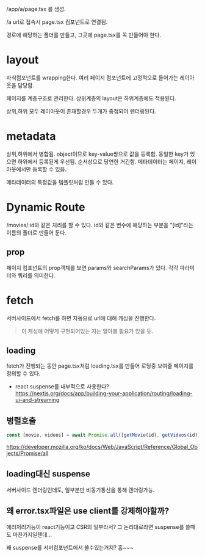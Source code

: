 /app/a/page.tsx 를 생성.

/a url로 접속시 page.tsx 컴포넌트로 연결됨.

경로에 해당하는 폴더를 만들고, 그곳에 page.tsx를 꼭 만들어야 한다.

# layout

자식컴포넌트를 wrapping한다.
여러 페이지 컴포넌트에 고정적으로 들어가는 레이아웃을 담당함.

페이지를 계층구조로 관리한다. 상위계층의 layout은 하위계층에도 적용된다.

상위,하위 모두 레이아웃이 존재할경우 두개가 중첩되어 렌더링된다.

# metadata

상위,하위에서 병합됨. object이므로 key-value쌍으로 값을 등록함.
동일한 key가 있으면 하위에서 등록된게 우선됨. 순서상으로 당연한 거긴함.
메타데이터는 페이지, 레이아웃에서만 등록할 수 있음.

메타데이터의 특정값을 템플릿처럼 만들 수 있다.

# Dynamic Route

/movies/:id와 같은 처리를 할 수 있다.
id와 같은 변수에 해당하는 부분을 "[id]"라는 이름의 폴더로 만들어 둔다.

## prop

페이지 컴포넌트의 prop객체를 보면
params와 searchParams가 있다.
각각 파라미터와 쿼리를 의미한다.

# fetch

서버사이드에서 fetch를 하면 자동으로 url에 대해 캐싱을 진행한다.

> 이 캐싱에 어떻게 구현되어있는 지는 알아볼 필요가 있을 듯.

## loading

fetch가 진행되는 동안 page.tsx처럼 loading.tsx를 만들어 로딩중 보여줄 페이지를 정의할 수 있다.

- react suspense를 내부적으로 사용한다?
  https://nextjs.org/docs/app/building-your-application/routing/loading-ui-and-streaming

## 병렬호출

```js
const [movie, videos] = await Promise.all([getMovie(id), getVideos(id)]);
```

https://developer.mozilla.org/ko/docs/Web/JavaScript/Reference/Global_Objects/Promise/all

## loading대신 suspense

서버사이드 렌더링인데도,
일부분만 비동기통신을 통해 렌더링가능.

## 왜 error.tsx파일은 use client를 강제해야할까?

에러처리기능이 react기능이고 CSR의 일부라서?
그 논리대로라면 suspense를 쓸때도 마찬가지일텐데...

왜 suspense를 서버컴포넌트에서 쓸수있는거지?
흠~~~
